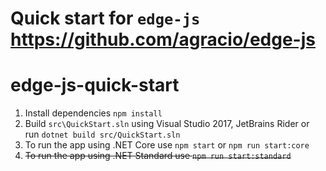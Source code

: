 Quick start for `edge-js` https://github.com/agracio/edge-js
================
# edge-js-quick-start

1. Install dependencies `npm install`
2. Build `src\QuickStart.sln` using Visual Studio 2017, JetBrains Rider or run `dotnet build src/QuickStart.sln`
3. To run the app using .NET Core use `npm start` or `npm run start:core`
4. ~~To run the app using .NET Standard use `npm run start:standard`~~
